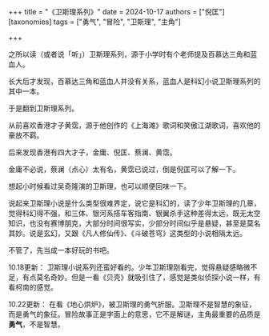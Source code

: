 +++
title = "《卫斯理系列》"
date = 2024-10-17
authors = ["倪匡"]
[taxonomies] 
tags = ["勇气", "冒险", "卫斯理", "主角"]

+++

之所以读（或者说「听」）卫斯理系列，源于小学时有个老师提及百慕达三角和蓝血人。

长大后才发现，百慕达三角和蓝血人并没有关系，蓝血人是科幻小说卫斯理系列的其中一本。

于是翻到卫斯理系列。

从前喜欢香港才子黄霑，源于他创作的《上海滩》歌词和笑傲江湖歌词，喜欢他的豪放不羁。

后来发现香港有四大才子，金庸、倪匡、蔡澜、黄霑。

金庸不必说，蔡澜（点心）太有名，黄霑已说过，倒是倪匡可以了解一下。

想起小时候看过吴奇隆演的卫斯理，也可以顺便回味一下。

说起来卫斯理小说是什么类型很难界定，说它是科幻的，读了少年卫斯理的几章，觉得科幻得不强，和三体、银河系搭车客指南、银翼杀手这种差得太远，既无太空知识，也没有赛博朋克，大部分时间很写实，少部分时间似乎是悬疑，甚至是莫名其妙。说是玄幻，又跟《凡人修仙传》、《斗破苍穹》这类型的小说相隔太远。

不管了，先当成一本好玩的书吧。

10.18更新：
卫斯理小说系列还蛮好看的。少年卫斯理刚看完，觉得悬疑感略微不足，有点莫名奇妙。但是一看《贝壳》就吸引住了，感觉是类似侦探小说一样，有看柯南的感觉。

10.22更新：
在看《地心烘炉》，被卫斯理的勇气折服。卫斯理不是智慧的象征，而是勇气的象征。冒险故事正是字面上的意思，它不是解谜，主角最重要的品质是**勇气**，不是智慧。
